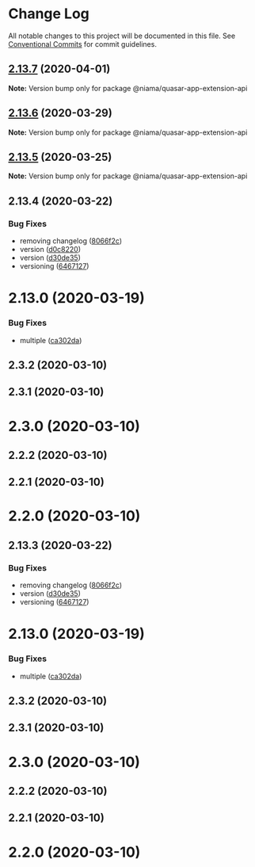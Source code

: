 # Change Log

All notable changes to this project will be documented in this file.
See [Conventional Commits](https://conventionalcommits.org) for commit guidelines.

## [2.13.7](https://github.com/niama-strategies/niama/compare/@niama/quasar-app-extension-api@2.13.6...@niama/quasar-app-extension-api@2.13.7) (2020-04-01)

**Note:** Version bump only for package @niama/quasar-app-extension-api





## [2.13.6](https://github.com/niama-strategies/niama/compare/@niama/quasar-app-extension-api@2.13.5...@niama/quasar-app-extension-api@2.13.6) (2020-03-29)

**Note:** Version bump only for package @niama/quasar-app-extension-api





## [2.13.5](https://github.com/niama-strategies/niama/compare/@niama/quasar-app-extension-api@2.13.4...@niama/quasar-app-extension-api@2.13.5) (2020-03-25)

**Note:** Version bump only for package @niama/quasar-app-extension-api





## 2.13.4 (2020-03-22)


### Bug Fixes

* removing changelog ([8066f2c](https://github.com/niama-strategies/niama/commit/8066f2c143a8e93600d5dab4ab313501e81f7a82))
* version ([d0c8220](https://github.com/niama-strategies/niama/commit/d0c822081680fe0106ebe9b8dd30ce769d102759))
* version ([d30de35](https://github.com/niama-strategies/niama/commit/d30de355da29ccd03916cddcd532e543e5906d0d))
* versioning ([6467127](https://github.com/niama-strategies/niama/commit/6467127550c6c1bfbc0d43ab4d83906695d9d732))



# 2.13.0 (2020-03-19)


### Bug Fixes

* multiple ([ca302da](https://github.com/niama-strategies/niama/commit/ca302da3ce4d56964595287d74e7f1d1761451f1))



## 2.3.2 (2020-03-10)



## 2.3.1 (2020-03-10)



# 2.3.0 (2020-03-10)



## 2.2.2 (2020-03-10)



## 2.2.1 (2020-03-10)



# 2.2.0 (2020-03-10)





## 2.13.3 (2020-03-22)


### Bug Fixes

* removing changelog ([8066f2c](https://github.com/niama-strategies/niama/commit/8066f2c143a8e93600d5dab4ab313501e81f7a82))
* version ([d30de35](https://github.com/niama-strategies/niama/commit/d30de355da29ccd03916cddcd532e543e5906d0d))
* versioning ([6467127](https://github.com/niama-strategies/niama/commit/6467127550c6c1bfbc0d43ab4d83906695d9d732))



# 2.13.0 (2020-03-19)


### Bug Fixes

* multiple ([ca302da](https://github.com/niama-strategies/niama/commit/ca302da3ce4d56964595287d74e7f1d1761451f1))



## 2.3.2 (2020-03-10)



## 2.3.1 (2020-03-10)



# 2.3.0 (2020-03-10)



## 2.2.2 (2020-03-10)



## 2.2.1 (2020-03-10)



# 2.2.0 (2020-03-10)
